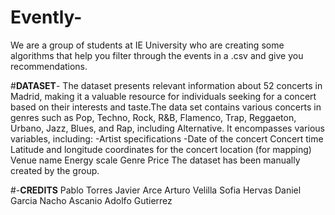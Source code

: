 # Evently-
We are a group of students at IE University who are creating some algorithms that help you filter through the events in a .csv and give you recommendations.

#**DATASET**-
The dataset presents relevant information about 52 concerts in Madrid, making it a valuable resource for individuals seeking for a concert based on their interests and taste.The data set contains various concerts in genres such as Pop, Techno, Rock, R&B, Flamenco, Trap, Reggaeton, Urbano, Jazz, Blues, and Rap, including Alternative. It encompasses various variables, including:
-Artist specifications
-Date of the concert
Concert time
Latitude and longitude coordinates for the concert location (for mapping)
Venue name
Energy scale
Genre
Price
The dataset has been manually created by the group.


#-**CREDITS**
Pablo Torres
Javier Arce
Arturo Velilla
Sofia Hervas
Daniel Garcia
Nacho Ascanio
Adolfo Gutierrez

